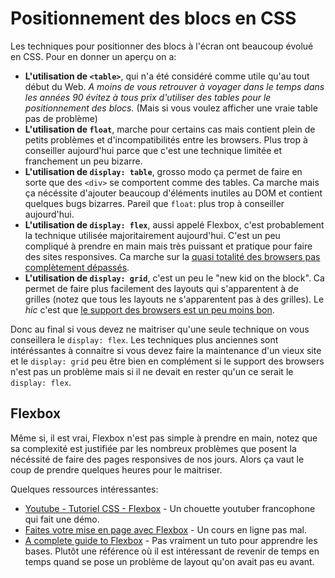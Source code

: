 # Positionnement des blocs en CSS

Les techniques pour positionner des blocs à l'écran ont beaucoup évolué en CSS. Pour en donner un aperçu on a:

* **L'utilisation de `<table>`**, qui n'a été considéré comme utile qu'au tout début du Web. *A moins de vous retrouver à voyager dans le temps dans les années 90 évitez à tous prix d'utiliser des tables pour le positionnement des blocs.* (Mais si vous voulez afficher une vraie table pas de problème)
* **L'utilisation de `float`**, marche pour certains cas mais contient plein de petits problèmes et d'incompatibilités entre les browsers. Plus trop à conseiller aujourd'hui parce que c'est une technique limitée et franchement un peu bizarre.
* **L'utilisation de `display: table`**, grosso modo ça permet de faire en sorte que des `<div>` se comportent comme des tables. Ca marche mais ça nécéssite d'ajouter beaucoup d'éléments inutiles au DOM et contient quelques bugs bizarres. Pareil que `float`: plus trop à conseiller aujourd'hui.
* **L'utilisation de `display: flex`**, aussi appelé Flexbox, c'est probablement la technique utilisée majoritairement aujourd'hui. C'est un peu compliqué à prendre en main mais très puissant et pratique pour faire des sites responsives. Ca marche sur la [quasi totalité des browsers pas complètement dépassés](https://caniuse.com/#search=flex).
* **L'utilisation de `display: grid`**, c'est un peu le "new kid on the block". Ca permet de faire plus facilement des layouts qui s'apparentent à de grilles (notez que tous les layouts ne s'apparentent pas à des grilles). Le *hic* c'est que [le support des browsers est un peu moins bon](https://caniuse.com/#feat=css-grid).

Donc au final si vous devez ne maitriser qu'une seule technique on vous conseillera le `display: flex`. Les techniques plus anciennes sont intéréssantes à connaitre si vous devez faire la maintenance d'un vieux site et le `display: grid` peu être bien en complément si le support des browsers n'est pas un problème mais si il ne devait en rester qu'un ce serait le `display: flex`.

## Flexbox

Même si, il est vrai, Flexbox n'est pas simple à prendre en main, notez que sa complexité est justifiée par les nombreux problèmes que posent la nécéssité de faire des pages responsives de nos jours. Alors ça vaut le coup de prendre quelques heures pour le maitriser.

Quelques ressources intéressantes:

* [Youtube - Tutoriel CSS - Flexbox](https://www.youtube.com/watch?v=LNqBKTeeiWo) - Un chouette youtuber francophone qui fait une démo.
* [Faites votre mise en page avec Flexbox](https://openclassrooms.com/fr/courses/1603881-apprenez-a-creer-votre-site-web-avec-html5-et-css3/3298561-faites-votre-mise-en-page-avec-flexbox) - Un cours en ligne pas mal.
* [A complete guide to Flexbox](https://css-tricks.com/snippets/css/a-guide-to-flexbox/) - Pas vraiment un tuto pour apprendre les bases. Plutôt une référence où il est intéressant de revenir de temps en temps quand se pose un problème de layout qu'on avait pas eu avant.
